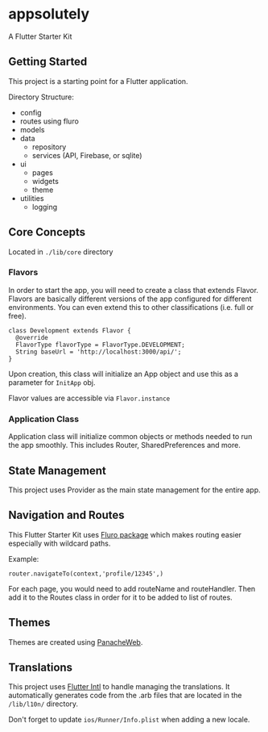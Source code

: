 # appsolutely

A Flutter Starter Kit

## Getting Started

This project is a starting point for a Flutter application.

Directory Structure:
- config
- routes using fluro
- models
- data
    - repository
    - services (API, Firebase, or sqlite)
- ui
    - pages
    - widgets
    - theme
- utilities
    - logging

## Core Concepts

Located in  ```./lib/core``` directory

### Flavors

In order to start the app, you will need to create a class that extends Flavor. Flavors are basically different versions of the app configured for different environments. You can even extend this to other classifications (i.e. full or free).

```
class Development extends Flavor {
  @override
  FlavorType flavorType = FlavorType.DEVELOPMENT;
  String baseUrl = 'http://localhost:3000/api/';
}
```

Upon creation, this class will initialize an App object and use this as a parameter for ```InitApp``` obj.

Flavor values are accessible via ```Flavor.instance```

### Application Class

Application class will initialize common objects or methods needed to run the app smoothly. This includes Router, SharedPreferences and more.

## State Management

This project uses Provider as the main state management for the entire app.

## Navigation and Routes

This Flutter Starter Kit uses [Fluro package](https://pub.dev/packages/fluro) which makes routing easier especially with wildcard paths.

Example:

```
router.navigateTo(context,'profile/12345',)
```

For each page, you would need to add routeName and routeHandler. Then add it to the Routes class in order for it to be added to list of routes.

## Themes

Themes are created using [PanacheWeb](https://rxlabz.github.io/panache_web).

## Translations

This project uses [Flutter Intl](https://marketplace.visualstudio.com/items?itemName=localizely.flutter-intl) to handle managing the translations. It automatically generates code from the .arb files that are located in the ```/lib/l10n/``` directory.

Don't forget to update ```ios/Runner/Info.plist``` when adding a new locale.


